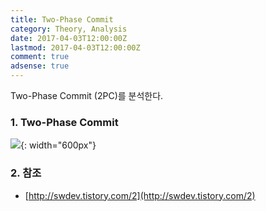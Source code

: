 ```yaml
---
title: Two-Phase Commit
category: Theory, Analysis
date: 2017-04-03T12:00:00Z
lastmod: 2017-04-03T12:00:00Z
comment: true
adsense: true
---
```


Two-Phase Commit (2PC)를 분석한다.

### 1. Two-Phase Commit

![]({{site.baseurl}}/images/theory_analysis/Two-Phase_Commit/Two-Phase_Commit.PNG){: width="600px"}

### 2. 참조

* [http://swdev.tistory.com/2](http://swdev.tistory.com/2)
